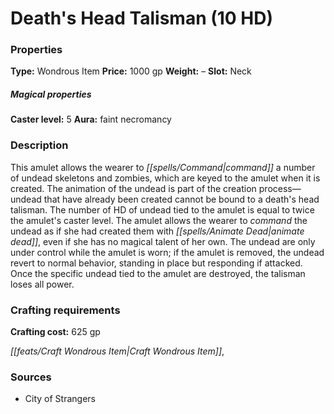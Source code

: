 ﻿---
Title: "Death's Head Talisman (10 HD)"
Type: "Wondrous Item"
Price: "1000 gp"
Weight: "–"
Slot: "Neck"
Caster level: "5"
Aura: "faint necromancy"
Description: |
  "This amulet allows the wearer to command a number of undead skeletons and zombies, which are keyed to the amulet when it is created. The animation of the undead is part of the creation process—undead that have already been created cannot be bound to a _death's head talisman_. The number of HD of undead tied to the amulet is equal to twice the amulet's caster level. The amulet allows the wearer to command the undead as if she had created them with _animate dead_, even if she has no magical talent of her own. The undead are only under control while the amulet is worn; if the amulet is removed, the undead revert to normal behavior, standing in place but responding if attacked. Once the specific undead tied to the amulet are destroyed, the talisman loses all power."
Crafting cost: "625 gp"
Sources: "['City of Strangers']"
---

# Death's Head Talisman (10 HD)

### Properties

**Type:** Wondrous Item **Price:** 1000 gp **Weight:** – **Slot:** Neck

##### Magical properties

**Caster level:** 5 **Aura:** faint necromancy

### Description

This amulet allows the wearer to _[[spells/Command|command]]_ a number of undead skeletons and zombies, which are keyed to the amulet when it is created. The animation of the undead is part of the creation process—undead that have already been created cannot be bound to a death's head talisman. The number of HD of undead tied to the amulet is equal to twice the amulet's caster level. The amulet allows the wearer to _command_ the undead as if she had created them with _[[spells/Animate Dead|animate dead]]_, even if she has no magical talent of her own. The undead are only under control while the amulet is worn; if the amulet is removed, the undead revert to normal behavior, standing in place but responding if attacked. Once the specific undead tied to the amulet are destroyed, the talisman loses all power.

### Crafting requirements

**Crafting cost:** 625 gp

_[[feats/Craft Wondrous Item|Craft Wondrous Item]]_,

### Sources

* City of Strangers